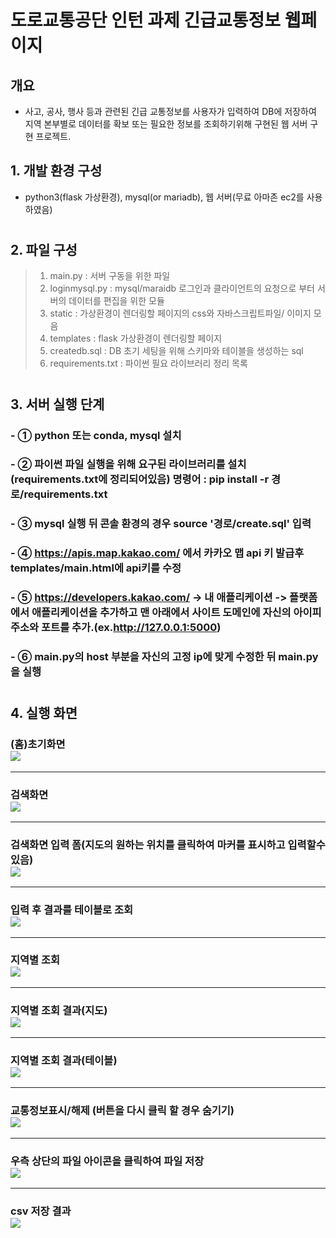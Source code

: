 # 도로교통공단 인턴 과제 긴급교통정보 웹페이지

## 개요
* 사고, 공사, 행사 등과 관련된 긴급 교통정보를 사용자가 입력하여 DB에 저장하여 지역 본부별로 데이터를 확보 또는 필요한 정보를 조회하기위해 구현된 웹 서버 구현 프로젝트.


## 1. 개발 환경 구성
- python3(flask 가상환경), mysql(or mariadb), 웹 서버(무료 아마존 ec2를 사용하였음)
#
## 2. 파일 구성
> 1) main.py : 서버 구동을 위한 파일
> 2) loginmysql.py : mysql/maraidb 로그인과 클라이언트의 요청으로 부터 서버의 데이터를 편집을 위한 모듈
> 3) static : 가상환경이 렌더링할 페이지의 css와 자바스크립트파일/ 이미지 모음
> 4) templates : flask 가상환경이 렌더링할 페이지
> 5) createdb.sql : DB 초기 세팅을 위해 스키마와 테이블을 생성하는 sql
> 6) requirements.txt : 파이썬 필요 라이브러리 정리 목록  
#
## 3. 서버 실행 단계
### - ① python 또는 conda, mysql 설치
### - ② 파이썬 파일 실행을 위해 요구된 라이브러리를 설치(requirements.txt에 정리되어있음) 명령어 : pip install -r 경로/requirements.txt
### - ③ mysql 실행 뒤 콘솔 환경의 경우 source '경로/create.sql' 입력
### - ④ https://apis.map.kakao.com/ 에서 카카오 맵 api 키 발급후 templates/main.html에 api키를 수정
### - ⑤ https://developers.kakao.com/ -> 내 애플리케이션 -> 플랫폼 에서 애플리케이션을 추가하고 맨 아래에서 사이트 도메인에 자신의 아이피 주소와 포트를 추가.(ex.http://127.0.0.1:5000)
### - ⑥ main.py의 host 부분을 자신의 고정 ip에 맞게 수정한 뒤 main.py을 실행
#
## 4. 실행 화면
### (홈)초기화면<br><img src="screenshot/초기화면.png"></img>
---------------------------------------------------------------
### 검색화면<br><img src="screenshot/검색 화면.png"></img>
---------------------------------------------------------------
### 검색화면 입력 폼(지도의 원하는 위치를 클릭하여 마커를 표시하고 입력할수있음)<br><img src="screenshot/검색 화면 - 입력.png"></img>
---------------------------------------------------------------
### 입력 후 결과를 테이블로 조회<br><img src="screenshot/입력 후 화면 - 조회.png"></img>
---------------------------------------------------------------
### 지역별 조회<br><img src="screenshot/지역 조회.png"></img>
---------------------------------------------------------------
### 지역별 조회 결과(지도)<br><img src="screenshot/조회 지역 결과.png"></img>
---------------------------------------------------------------
### 지역별 조회 결과(테이블)<br><img src="screenshot/조회 지역 결과 테이블 조회.png"></img>
---------------------------------------------------------------
### 교통정보표시/해제 (버튼을 다시 클릭 할 경우 숨기기)<br><img src="screenshot/교통정보 표시.png"></img>
---------------------------------------------------------------
### 우측 상단의 파일 아이콘을 클릭하여 파일 저장<br><img src="screenshot/파일 저장.png"></img>
---------------------------------------------------------------
### csv 저장 결과<br><img src="screenshot/csv 저장결과.png"></img>

